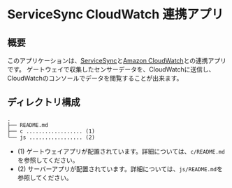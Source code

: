 ServiceSync CloudWatch 連携アプリ
=======================

## 概要

このアプリケーションは、[ServiceSync](https://developers.servicesync.net/)と[Amazon CloudWatch](http://aws.amazon.com/jp/cloudwatch/)との連携アプリです。
ゲートウェイで収集したセンサーデータを、CloudWatchに送信し、CloudWatchのコンソールでデータを閲覧することが出来ます。

## ディレクトリ構成

```
.
├── README.md
├── c .................. (1)
└── js ................. (2)
```

- (1) ゲートウェイアプリが配置されています。詳細については、`c/README.md`を参照してください。
- (2) サーバーアプリが配置されています。詳細については、`js/README.md`を参照してください。
